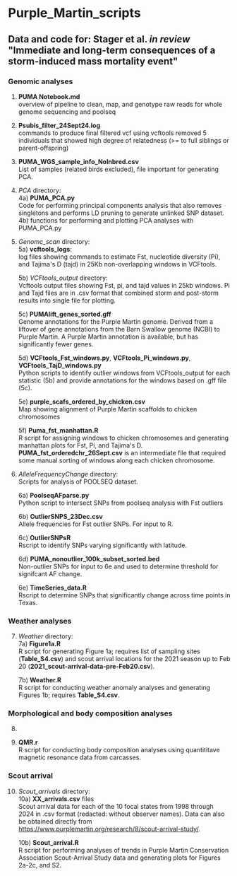 # Purple_Martin_scripts

## Data and code for: Stager et al. _in review_ "Immediate and long-term consequences of a storm-induced mass mortality event"


### Genomic analyses
1) **PUMA Notebook.md** \
  overview of pipeline to clean, map, and genotype raw reads for whole genome sequencing and poolseq

2) **Psubis_filter_24Sept24.log** \
  commands to produce final filtered vcf using vcftools 
  removed 5 individuals that showed high degree of relatedness (>= to full siblings or parent-offspring)

3) **PUMA_WGS_sample_info_NoInbred.csv** \
   List of samples (related birds excluded), file important for generating PCA.

4) *PCA* directory: \
	4a) **PUMA_PCA.py** \
			Code for performing principal components analysis that also removes singletons 
			and performs LD pruning to generate unlinked SNP dataset. 
	4b) functions for performing and plotting PCA analyses with PUMA_PCA.py 
	
5) *Genomc_scan* directory: \
	5a) **vcftools_logs**: \
		log files showing commands to estimate Fst, nucleotide diversity (Pi), and Tajima's D (tajd)
		in 25Kb non-overlapping windows in VCFtools. 
	
	5b) *VCFtools_output* directory: \
		Vcftools output files showing Fst, pi, and tajd values in 25kb windows. Pi and Tajd
		files are in .csv format that combined storm and post-storm results into single file
		for plotting. 
		
	5c) **PUMAlift_genes_sorted.gff** \
		Genome annotations for the Purple Martin genome. Derived from a liftover of gene annotations
		from the Barn Swallow genome (NCBI) to Purple Martin. A Purple Martin annotation is available,
		but has significantly fewer genes. 
		
	5d) **VCFtools_Fst_windows.py**, **VCFtools_Pi_windows.py**, **VCFtools_TajD_windows.py** \
		Python scripts to identify outlier windows from VCFtools_output for each statistic (5b) and provide
		annotations for the windows based on .gff file (5c). 
		
	5e) **purple_scafs_ordered_by_chicken.csv** \
		Map showing alignment of Purple Martin scaffolds to chicken chromosomes 
	
	5f) **Puma_fst_manhattan.R** \
		R script for assigning windows to chicken chromosomes and generating manhattan plots
		for Fst, Pi, and Tajima's D. **PUMA_fst_orderedchr_26Sept.csv** is an intermediate file
		that required some manual sorting of windows along each chicken chromosome. 

6) *AlleleFrequencyChange* directory: \
	Scripts for analysis of POOLSEQ dataset. 
	
	6a) **PoolseqAFparse.py** \
		Python script to intersect SNPs from poolseq analysis with Fst outliers 
	
	6b) **OutlierSNPS_23Dec.csv** \
		Allele frequencies for Fst outlier SNPs. For input to R.
	
	6c) **OutlierSNPsR** \
		Rscript to identify SNPs varying significantly with latitude. 
	
	6d) **PUMA_nonoutlier_100k_subset_sorted.bed** \
		Non-outlier SNPs for input to 6e and used to determine threshold for signifcant
		AF change. 
	
	6e) **TimeSeries_data.R** \
		Rscript to determine SNPs that significantly change across time points in Texas. 


### Weather analyses

7) *Weather* directory: \
   	7a) **Figure1a.R** \
  		R script for generating Figure 1a; requires list of sampling sites (**Table_S4.csv**) and scout arrival locations for the 2021 season up to Feb 20 (**2021_scout-arrival-data-pre-Feb20.csv**). 
   
	7b) **Weather.R** \
   		R script for conducting weather anomaly analyses and generating Figures 1b; requires **Table_S4.csv**.

### Morphological and body composition analyses

8) 		


	
9) **QMR.r** \
    R script for conducting body composition analyses using quantititave magnetic resonance data from carcasses.

### Scout arrival 

10) *Scout_arrivals* directory: \
	10a) **XX_arrivals.csv** files \
	Scout arrival data for each of the 10 focal states from 1998 through 2024 in .csv format (redacted: without observer names). Data can also be obtained directly from https://www.purplemartin.org/research/8/scout-arrival-study/.
	
	10b) **Scout_arrival.R** \
	R script for performing analyses of trends in Purple Martin Conservation Association Scout-Arrival Study data and generating plots for Figures 2a-2c, and S2. 
